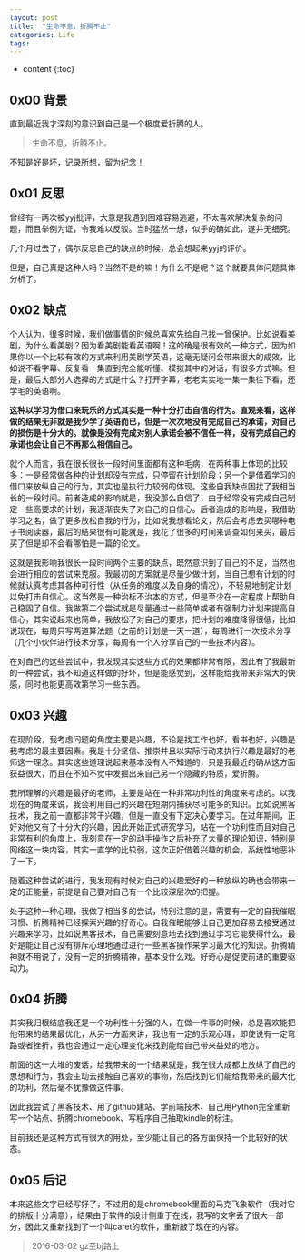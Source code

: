 ```yaml
---
layout: post
title:  "生命不息，折腾不止"
categories: Life
tags:
---
```


* content
{:toc}


## 0x00 背景

直到最近我才深刻的意识到自己是一个极度爱折腾的人。

>生命不息，折腾不止。

不知是好是坏，记录所想，留为纪念！

## 0x01 反思

曾经有一两次被yyj批评，大意是我遇到困难容易逃避，不太喜欢解决复杂的问题，而且举例为证，令我难以反驳。当时猛然一想，似乎的确如此，遂并无细究。

几个月过去了，偶尔反思自己的缺点的时候，总会想起来yyj的评价。

但是，自己真是这种人吗？当然不是的嘛！为什么不是呢？这个就要具体问题具体分析了。

## 0x02 缺点

个人认为，很多时候，我们做事情的时候总喜欢先给自己找一曾保护。比如说看美剧，为什么看美剧？因为看美剧能看英语啊！这的确是很有效的一种方式，因为如果你以一个比较有效的方式来利用美剧学英语，这毫无疑问会带来很大的成效，比如说不看字幕、反复看一集直到完全能听懂、模拟其中的对话，有很多方式嘛。但是，最后大部分人选择的方式是什么？打开字幕，老老实实地一集一集往下看，还学毛的英语啊。

**这种以学习为借口来玩乐的方式其实是一种十分打击自信的行为。直观来看，这样做的结果无非就是我少学了英语而已，但是一次次地没有完成自己的承诺，对自己的损伤是十分大的。就像是没有完成对别人承诺会被不信任一样，没有完成自己的承诺也会让自己不再那么相信自己。**

就个人而言，我在很长很长一段时间里面都有这种毛病，在两种事上体现的比较多：一是经常做各种的计划却没有完成，只停留在计划阶段；另一个是借着学习的借口来放纵自己的行为，其实也是执行力较弱的体现。这些自我缺点困扰了我相当长的一段时间。前者造成的影响就是，我没那么自信了，由于经常没有完成自己制定一些高要求的计划，我逐渐丧失了对自己的自信心。后者造成的影响是，我借助学习之名，做了更多放松自我的行为，比如说我想看论文，然后会考虑去买哪种电子书阅读器，最后的结果很有可能就是，我花了很多的时间来调查如何来买，最后买了但是却不会看哪怕是一篇的论文。

这就是我影响我很长一段时间两个主要的缺点，既然意识到了自己的不足，当然也会进行相应的尝试来克服。我最初的方案就是尽量少做计划，当自己想有计划的时候就认真考虑其各种可行性（从任务的难度以及自身的情况），不轻易地制定计划以免打击自信心。这当然是一种治标不治本的方式，但是至少在一定程度上帮助自己稳固了自信。我做第二个尝试就是尽量通过一些简单或者有强制力计划来提高自信心，其实说起来也简单，我放松了对自己的要求，把计划的难度降得很低，比如说现在，每周只写两道算法题（之前的计划是一天一道），每周进行一次技术分享（几个小伙伴进行技术分享，每周有一个人分享自己的一些技术内容）。

在对自己的这些尝试中，我发现其实这些方式的效果都非常有限，因此有了我最新的一种尝试，我不知道这样做的好坏，但是能感觉到，这样能给我带来非常大的快感，同时也能更高效第学习一些东西。

## 0x03 兴趣

在现阶段，我考虑问题的角度主要是兴趣，不论是找工作也好，看书也好，兴趣是我考虑的最主要因素。我是十分坚信、推崇并且以实际行动来执行兴趣是最好的老师这一理念。其实这些道理说起来基本没有人不知道的，只是我最近的确从这方面获益很大，而且在不知不觉中发掘出来自己另一个隐藏的特质，爱折腾。

我所理解的兴趣是最好的老师，主要是站在一种非常功利性的角度来考虑的。以我现在的角度来说，我会利用自己的兴趣在短期内捕获尽可能多的知识。比如说黑客技术，我之前一直都非常干兴趣，但是一直没有下定决心要学习。在过年期间，正好对他又有了十分大的兴趣，因此开始正式研究学习，站在一个功利性而且对自己非常有利的角度上，我刻意在一定的动手操作之后补充了大量的理论知识，特别是网络这一块内容，其实一直学的比较弱，这次正好借着兴趣的机会，系统性地恶补了一下。

随着这种尝试的进行，我发现有时候对自己的兴趣爱好的一种放纵的确也会带来一定的正能量，前提是自己要对自己有一个比较深层次的把握。

处于这种一种心理，我做了相当多的尝试，特别注意的是，需要有一定的自我催眠习惯、折腾精神已经探索兴趣的好奇心。自我催眠能够让自己更加容易去接受通过兴趣来学习，比如说黑客技术，自己需要刻意地去找到通过学习它能获得什么，最好是能让自己没有排斥心理地通过进行一些黑客操作来学习最大化的知识。折腾精神就不用说了，没有一定的折腾精神，基本没什么戏。好奇心是促使前进的重要驱动力。

## 0x04 折腾

其实我归根结底我还是一个功利性十分强的人，在做一件事的时候，总是喜欢能把他带来的结果最优化，从另一方面来讲，我也有一定的乐观心理，即使说有一定弯路或者挫折，我也会通过一定心理变化来找到能给自己带来益处的地方。

前面的这一大堆的废话，给我带来的一个结果就是，我在很大成都上放纵了自己的思想和行为，我会主动去接触自己喜欢的事物，然后找到它们能给我带来的最大化的功利，然后毫不犹豫做这件事。

因此我尝试了黑客技术、用了github建站、学前端技术、自己用Python完全重新写一个站点、折腾chromebook、写程序自己抽取kindle的标注。

目前我还是这种方式有很大的用处，至少能让自己的各方面保持一个比较好的状态。

## 0x05 后记

本来这些文字已经写好了，不过用的是chromebook里面的马克飞象软件（我对它的排版十分满意），结果由于软件的设计侧重于在线，我写的文字丢了很大一部分，因此又重新找到了一个叫caret的软件，重新敲了现在的内容。

>2016-03-02 gz至bj路上
